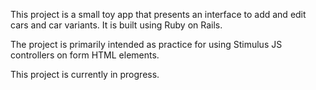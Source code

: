 
This project is a small toy app that presents an interface to add and edit cars and car variants. It is built using Ruby on Rails.

The project is primarily intended as practice for using Stimulus JS controllers on form HTML elements.

This project is currently in progress.
